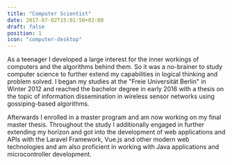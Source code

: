 ```yaml
---
title: "Computer Scientist"
date: 2017-07-02T15:01:50+02:00
draft: false
position: 1
icon: "computer-desktop"
---
```


As a teenager I developed a large interest for the inner workings of computers and the algorithms behind them.
So it was a no-brainer to study computer science to further extend my capabilities in logical thinking and
problem solved. I began my studies at the "Freie Universität Berlin" in Winter 2012 and reached the bachelor degree
in early 2016 with a thesis on the topic of information dissemination in wireless sensor networks using gossiping-based algorithms.

Afterwards I enrolled in a master program and am now working on my final master thesis.
Throughout the study I additionally engaged in further extending my horizon and got into the development of web applications and APIs
with the Laravel Framework, Vue.js and other modern web technologies and am also proficient in working with Java applications and microcontroller development.
